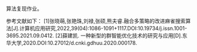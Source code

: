 算法复现作业。

参考文献如下：
[1]张晓萌,张艳珠,刘禄,张硕,熊夫睿.融合多策略的改进麻雀搜索算法[J].计算机应用研究,2022,39(04):1086-1091+1117.DOI:10.19734/j.issn.1001-3695.2021.09.0412.
[2]薛建凯. 一种新型的群智能优化技术的研究与应用[D].东华大学,2020.DOI:10.27012/d.cnki.gdhuu.2020.000178.
